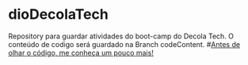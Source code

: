 # dioDecolaTech
Repository para guardar atividades do boot-camp do Decola Tech.
O conteúdo de codigo será guardado na Branch codeContent.
#[Antes de olhar o código, me conheça um pouco mais!](https://gustavo-portf.netlify.app)
